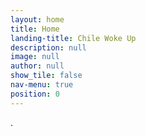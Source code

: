 ```yaml
---
layout: home
title: Home
landing-title: Chile Woke Up
description: null
image: null
author: null
show_tile: false
nav-menu: true
position: 0
---
```


.
